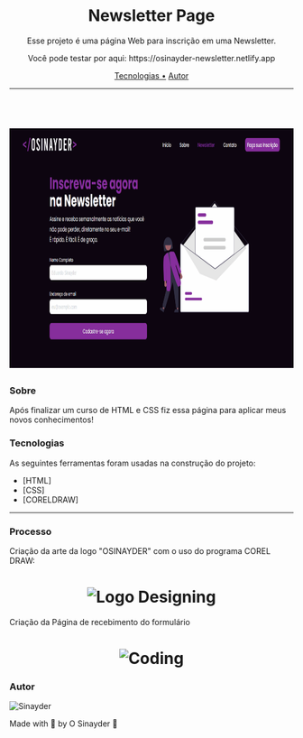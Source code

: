 <h1 align="center">Newsletter Page</h1>

<p align="center">Esse projeto é uma página Web para inscrição em uma Newsletter.</p>
<p align="center">Você pode testar por aqui: https://osinayder-newsletter.netlify.app</p>

<p align="center">
 <a href="#tecnologias">Tecnologias •</a> 
 <a href="#autor">Autor</a>
</p>

---

<br>

<h1 align="center">
  <img alt="Newsletter" title="Newsletter" src="/imgs/readme.gif" height="425" />
</h1>

### Sobre

Após finalizar um curso de HTML e CSS fiz essa página para aplicar meus novos conhecimentos!

### Tecnologias

As seguintes ferramentas foram usadas na construção do projeto:

- [HTML]
- [CSS]
- [CORELDRAW]

---

### Processo

Criação da arte da logo "OSINAYDER" com o uso do programa COREL DRAW:

<h1 align="center">
  <img alt="Logo Designing" title="OSINAYDER Designing" src="/imgs/logo-design.gif" height="425" />
</h1>

Criação da Página de recebimento do formulário

<h1 align="center">
  <img alt="Coding" title="Coding" src="/imgs/coding.gif" height="425" />
</h1>

### Autor

<img alt="Sinayder" title="O Sinayder" src="https://avatars.githubusercontent.com/u/72233892?v=4" height="100" width="100" />

Made with 💜 by O Sinayder 👋
